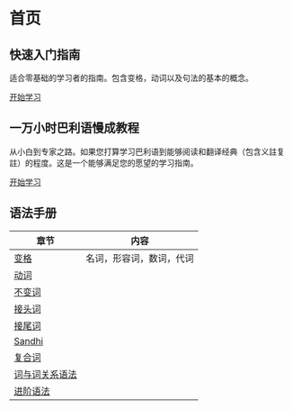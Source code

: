 # 首页
## 快速入门指南

适合零基础的学习者的指南。包含变格，动词以及句法的基本的概念。

[开始学习](shortcut/summary.md)

## 一万小时巴利语慢成教程

从小白到专家之路。如果您打算学习巴利语到能够阅读和翻译经典（包含义註复註）的程度。这是一个能够满足您的愿望的学习指南。

[开始学习](palistep/summary.md)


## 语法手册

| 章节 |  内容  | 
| ---------- | ------ |
| [变格](declension/summary.md) | 名词，形容词，数词，代词 |
| [动词](verbal/summary.md) |  |
| [不变词]() |  |
| [接头词]() |  |
| [接尾词]() |  |
| [Sandhi]() |  |
| [复合词]() |  |
| [词与词关系语法](basic-relation/summary.md) |  |
| [进阶语法](grammar/summary.md) |  |
